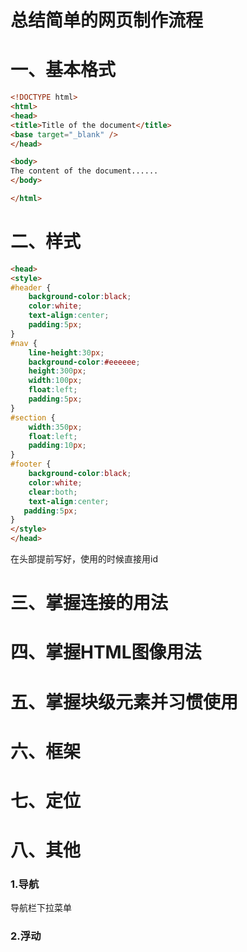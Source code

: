 # 总结简单的网页制作流程

# 一、基本格式

```html
<!DOCTYPE html>
<html>
<head>
<title>Title of the document</title>
<base target="_blank" />
</head>

<body>
The content of the document......
</body>

</html>
```

# 二、样式

```html
<head>
<style>
#header {
    background-color:black;
    color:white;
    text-align:center;
    padding:5px;
}
#nav {
    line-height:30px;
    background-color:#eeeeee;
    height:300px;
    width:100px;
    float:left;
    padding:5px;	      
}
#section {
    width:350px;
    float:left;
    padding:10px;	 	 
}
#footer {
    background-color:black;
    color:white;
    clear:both;
    text-align:center;
   padding:5px;	 	 
}
</style>
</head>
```

在头部提前写好，使用的时候直接用id

# 三、掌握连接的用法

# 四、掌握HTML图像用法

# 五、掌握块级元素并习惯使用

# 六、框架

# 七、定位

# 八、其他

### 1.导航

导航栏下拉菜单

### 2.浮动